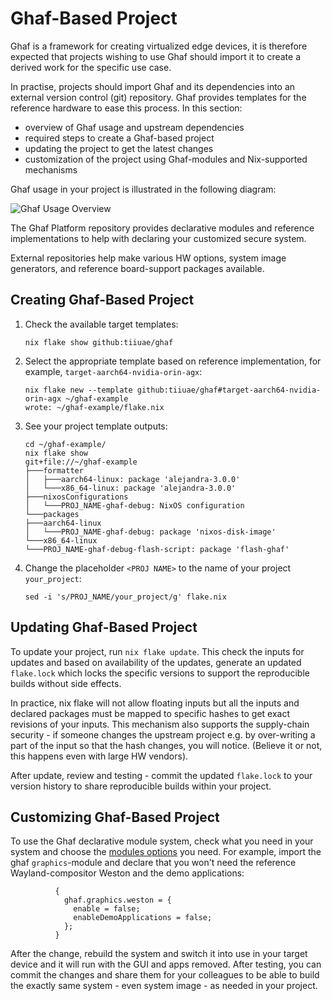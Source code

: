 <!--
    Copyright 2022-2023 TII (SSRC) and the Ghaf contributors
    SPDX-License-Identifier: CC-BY-SA-4.0
-->

# Ghaf-Based Project

Ghaf is a framework for creating virtualized edge devices, it is therefore expected that projects wishing to use Ghaf should import it to create a derived work for the specific use case.

In practise, projects should import Ghaf and its dependencies into an external version control (git) repository. Ghaf provides templates for the reference hardware to ease this process. In this section:

 * overview of Ghaf usage and upstream dependencies
 * required steps to create a Ghaf-based project
 * updating the project to get the latest changes
 * customization of the project using Ghaf-modules and Nix-supported mechanisms

Ghaf usage in your project is illustrated in the following diagram:

![Ghaf Usage Overview](../img/usage_overview.drawio.png "Your project and example inputs from Ghaf and other repositories")

The Ghaf Platform repository provides declarative modules and reference implementations to help with declaring your customized secure system.

External repositories help make various HW options, system image generators, and reference board-support packages available.


## Creating Ghaf-Based Project

1. Check the available target templates:

    ```
    nix flake show github:tiiuae/ghaf
    ```

2. Select the appropriate template based on reference implementation, for example, `target-aarch64-nvidia-orin-agx`:

    ```
    nix flake new --template github:tiiuae/ghaf#target-aarch64-nvidia-orin-agx ~/ghaf-example
    wrote: ~/ghaf-example/flake.nix
    ```

3. See your project template outputs:
  
    ```
    cd ~/ghaf-example/
    nix flake show
    git+file://~/ghaf-example
    ├───formatter
    │   ├───aarch64-linux: package 'alejandra-3.0.0'
    │   └───x86_64-linux: package 'alejandra-3.0.0'
    ├───nixosConfigurations
    │   └───PROJ_NAME-ghaf-debug: NixOS configuration
    └───packages
    ├───aarch64-linux
    │   └───PROJ_NAME-ghaf-debug: package 'nixos-disk-image'
    └───x86_64-linux
    └───PROJ_NAME-ghaf-debug-flash-script: package 'flash-ghaf'
    ```

4. Change the placeholder `<PROJ NAME>` to the name of your project `your_project`:
  
    ```
    sed -i 's/PROJ_NAME/your_project/g' flake.nix
    ```


## Updating Ghaf-Based Project

To update your project, run `nix flake update`. This check the inputs for updates and based on availability of the updates, generate an updated `flake.lock` which locks the specific versions to support the reproducible builds without side effects.

In practice, nix flake will not allow floating inputs but all the inputs and declared packages must be mapped to specific hashes to get exact revisions of your inputs. This mechanism also supports the supply-chain security - if someone changes the upstream project e.g. by over-writing a part of the input so that the hash changes, you will notice. (Believe it or not, this happens even with large HW vendors). 

After update, review and testing - commit the updated `flake.lock` to your version history to share reproducible builds within your project.

## Customizing Ghaf-Based Project

To use the Ghaf declarative module system, check what you need in your system and choose the [modules options](./modules_options.md) you need. For example, import the ghaf `graphics`-module and declare that you won't need the reference Wayland-compositor Weston and the demo applications:

```
          {
            ghaf.graphics.weston = {
              enable = false;
              enableDemoApplications = false;
            };
          }
```
After the change, rebuild the system and switch it into use in your target device and it will run with the GUI and apps removed. After testing, you can commit the changes and share them for your colleagues to be able to build the exactly same system - even system image - as needed in your project.
